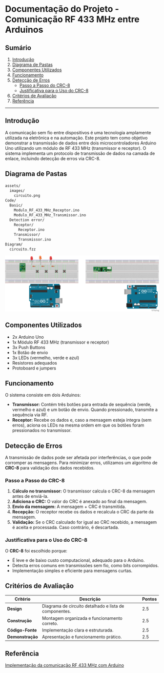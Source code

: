 # Documentação do Projeto - Comunicação RF 433 MHz entre Arduinos

## Sumário
1. [Introdução](#introducao)
2. [Diagrama de Pastas](#diagrama-de-pastas)
3. [Componentes Utilizados](#componentes-utilizados)
4. [Funcionamento](#funcionamento)
5. [Detecção de Erros](#deteccao-de-erros)
   - [Passo a Passo do CRC-8](#passo-a-passo-do-crc-8)
   - [Justificativa para o Uso do CRC-8](#justificativa-para-o-uso-do-crc-8)
6. [Critérios de Avaliação](#criterios-de-avaliacao)
7. [Referência](#referencia)

---

## Introdução
A comunicação sem fio entre dispositivos é uma tecnologia amplamente utilizada na eletrônica e na automação. Este projeto tem como objetivo demonstrar a transmissão de dados entre dois microcontroladores Arduino Uno utilizando um módulo de RF 433 MHz (transmissor e receptor). O sistema implementa um protocolo de transmissão de dados na camada de enlace, incluindo detecção de erros via CRC-8.

## Diagrama de Pastas
```
assets/
  images/
    circuito.png
Code/
  Basic/
    Modulo_RF_433_MHz_Receptor.ino
    Modulo_RF_433_MHz_Transmissor.ino
  Detection error/
    Receptor/
      Receptor.ino
    Transmissor/
      Transmissor.ino
Diagram/
  circuito.fzz
```
![Diagrama do Circuito](assets/images/circuito.png)

## Componentes Utilizados
- 2x Arduino Uno
- 1x Módulo RF 433 MHz (transmissor e receptor)
- 3x Push Buttons
- 1x Botão de envio
- 3x LEDs (vermelho, verde e azul)
- Resistores adequados
- Protoboard e jumpers

## Funcionamento
O sistema consiste em dois Arduinos:
- **Transmissor:** Contém três botões para entrada de sequência (verde, vermelho e azul) e um botão de envio. Quando pressionado, transmite a sequência via RF.
- **Receptor:** Recebe os dados e, caso a mensagem esteja íntegra (sem erros), aciona os LEDs na mesma ordem em que os botões foram pressionados no transmissor.

## Detecção de Erros
A transmissão de dados pode ser afetada por interferências, o que pode corromper as mensagens. Para minimizar erros, utilizamos um algoritmo de **CRC-8** para validação dos dados recebidos.

### Passo a Passo do CRC-8
1. **Cálculo no transmissor:** O transmissor calcula o CRC-8 da mensagem antes de enviá-la.
2. **Adiciona o CRC:** O valor do CRC é anexado ao final da mensagem.
3. **Envio da mensagem:** A mensagem + CRC é transmitida.
4. **Recepção:** O receptor recebe os dados e recalcula o CRC da parte da mensagem.
5. **Validação:** Se o CRC calculado for igual ao CRC recebido, a mensagem é aceita e processada. Caso contrário, é descartada.

### Justificativa para o Uso do CRC-8
O **CRC-8** foi escolhido porque:
- É leve e de baixo custo computacional, adequado para o Arduino.
- Detecta erros comuns em transmissões sem fio, como bits corrompidos.
- Implementação simples e eficiente para mensagens curtas.

## Critérios de Avaliação
| Critério               | Descrição | Pontos |
|-----------------|----------------------------------|--------|
| **Design**        | Diagrama de circuito detalhado e lista de componentes. | 2.5 |
| **Construção**   | Montagem organizada e funcionamento correto. | 2.5 |
| **Código-Fonte** | Implementação clara e estruturada. | 2.5 |
| **Demonstração** | Apresentação e funcionamento prático. | 2.5 |

## Referência
[Implementação da comunicação RF 433 MHz com Arduino](https://www.youtube.com/watch?v=ccz_2Q1tMt0)

